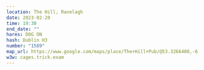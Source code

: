 ```yaml
---
location: The Hill, Ranelagh
date: 2023-02-20
time: 19:30
end_date: ""
hares: DOG ON
hash: Dublin H3
number: "1589"
map_url: https://www.google.com/maps/place/The+Hill+Pub/@53.3266408,-6.260551,17z/data=!3m1!4b1!4m5!3m4!1s0x48670ea66b7a0f2f:0xaf3fe798e64112d4!8m2!3d53.3266719!4d-6.2583374
w3w: cages.trick.exam
---
```

